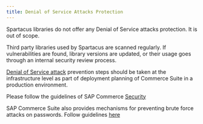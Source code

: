 ```yaml
---
title: Denial of Service Attacks Protection
---
```


Spartacus libraries do not offer any Denial of Service attacks protection. It is out of scope.

Third party libraries used by Spartacus are scanned regularly. 
If vulnerabilities are found, library versions are updated, or their usage goes through an internal security review process. 

[Denial of Service attack](https://owasp.org/www-community/attacks/Denial_of_Service) prevention steps should be taken at the infrastructure level as part of deployment planning of Commerce Suite in a production environment. 

Please follow the guidelines of SAP Commerce [Security](https://help.sap.com/viewer/9433604f14ac4ed98908c6d4e7d8c1cc/2105/en-US/420e99cf09244637a220cf5e56b265b1.html)

SAP Commerce Suite also provides mechanisms for preventing brute force attacks on passwords. Follow guidelines [here](https://help.sap.com/viewer/d0224eca81e249cb821f2cdf45a82ace/2105/en-US/28cfbf93784640d09929ee4e9b97ba1e.html)